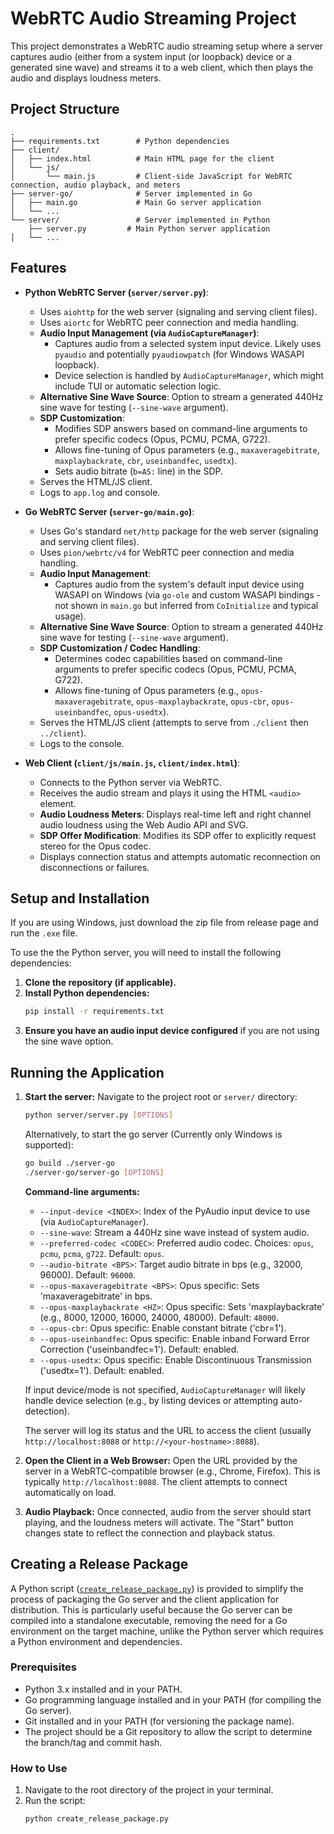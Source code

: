 # WebRTC Audio Streaming Project

This project demonstrates a WebRTC audio streaming setup where a server captures audio (either from a system input (or loopback) device or a generated sine wave) and streams it to a web client, which then plays the audio and displays loudness meters.

## Project Structure

```
.
├── requirements.txt        # Python dependencies
├── client/
│   ├── index.html          # Main HTML page for the client
│   └── js/
│       └── main.js         # Client-side JavaScript for WebRTC connection, audio playback, and meters
├── server-go/              # Server implemented in Go
│   ├── main.go             # Main Go server application
│   └── ...
└── server/                 # Server implemented in Python
    ├── server.py         # Main Python server application
│   └── ...

```

## Features

-   **Python WebRTC Server (`server/server.py`)**:
    -   Uses `aiohttp` for the web server (signaling and serving client files).
    -   Uses `aiortc` for WebRTC peer connection and media handling.
    -   **Audio Input Management (via `AudioCaptureManager`)**:
        -   Captures audio from a selected system input device. Likely uses `pyaudio` and potentially `pyaudiowpatch` (for Windows WASAPI loopback).
        -   Device selection is handled by `AudioCaptureManager`, which might include TUI or automatic selection logic.
    -   **Alternative Sine Wave Source**: Option to stream a generated 440Hz sine wave for testing (`--sine-wave` argument).
    -   **SDP Customization**:
        -   Modifies SDP answers based on command-line arguments to prefer specific codecs (Opus, PCMU, PCMA, G722).
        -   Allows fine-tuning of Opus parameters (e.g., `maxaveragebitrate`, `maxplaybackrate`, `cbr`, `useinbandfec`, `usedtx`).
        -   Sets audio bitrate (`b=AS:` line) in the SDP.
    -   Serves the HTML/JS client.
    -   Logs to `app.log` and console.

-   **Go WebRTC Server (`server-go/main.go`)**:
    -   Uses Go's standard `net/http` package for the web server (signaling and serving client files).
    -   Uses `pion/webrtc/v4` for WebRTC peer connection and media handling.
    -   **Audio Input Management**:
        -   Captures audio from the system's default input device using WASAPI on Windows (via `go-ole` and custom WASAPI bindings - not shown in `main.go` but inferred from `CoInitialize` and typical usage).
    -   **Alternative Sine Wave Source**: Option to stream a generated 440Hz sine wave for testing (`--sine-wave` argument).
    -   **SDP Customization / Codec Handling**:
        -   Determines codec capabilities based on command-line arguments to prefer specific codecs (Opus, PCMU, PCMA, G722).
        -   Allows fine-tuning of Opus parameters (e.g., `opus-maxaveragebitrate`, `opus-maxplaybackrate`, `opus-cbr`, `opus-useinbandfec`, `opus-usedtx`).
    -   Serves the HTML/JS client (attempts to serve from `./client` then `../client`).
    -   Logs to the console.

-   **Web Client (`client/js/main.js`, `client/index.html`)**:
    -   Connects to the Python server via WebRTC.
    -   Receives the audio stream and plays it using the HTML `<audio>` element.
    -   **Audio Loudness Meters**: Displays real-time left and right channel audio loudness using the Web Audio API and SVG.
    -   **SDP Offer Modification**: Modifies its SDP offer to explicitly request stereo for the Opus codec.
    -   Displays connection status and attempts automatic reconnection on disconnections or failures.

## Setup and Installation

If you are using Windows, just download the zip file from release page and run the `.exe` file.

To use the the Python server, you will need to install the following dependencies:

1.  **Clone the repository (if applicable).**
2.  **Install Python dependencies:**
    ```bash
    pip install -r requirements.txt
    ```
3.  **Ensure you have an audio input device configured** if you are not using the sine wave option.

## Running the Application

1.  **Start the server:**
    Navigate to the project root or `server/` directory:
    ```bash
    python server/server.py [OPTIONS]
    ```

    Alternatively, to start the go server (Currently only Windows is supported):
    ```bash
    go build ./server-go
    ./server-go/server-go [OPTIONS]
    ```   

    **Command-line arguments:**
    *   `--input-device <INDEX>`: Index of the PyAudio input device to use (via `AudioCaptureManager`).
    *   `--sine-wave`: Stream a 440Hz sine wave instead of system audio.
    *   `--preferred-codec <CODEC>`: Preferred audio codec. Choices: `opus`, `pcmu`, `pcma`, `g722`. Default: `opus`.
    *   `--audio-bitrate <BPS>`: Target audio bitrate in bps (e.g., 32000, 96000). Default: `96000`.
    *   `--opus-maxaveragebitrate <BPS>`: Opus specific: Sets 'maxaveragebitrate' in bps.
    *   `--opus-maxplaybackrate <HZ>`: Opus specific: Sets 'maxplaybackrate' (e.g., 8000, 12000, 16000, 24000, 48000). Default: `48000`.
    *   `--opus-cbr`: Opus specific: Enable constant bitrate ('cbr=1').
    *   `--opus-useinbandfec`: Opus specific: Enable inband Forward Error Correction ('useinbandfec=1'). Default: enabled.
    *   `--opus-usedtx`: Opus specific: Enable Discontinuous Transmission ('usedtx=1'). Default: enabled.

    If input device/mode is not specified, `AudioCaptureManager` will likely handle device selection (e.g., by listing devices or attempting auto-detection).

    The server will log its status and the URL to access the client (usually `http://localhost:8088` or `http://<your-hostname>:8088`).

2.  **Open the Client in a Web Browser:**
    Open the URL provided by the server in a WebRTC-compatible browser (e.g., Chrome, Firefox). This is typically `http://localhost:8088`. The client attempts to connect automatically on load.

3.  **Audio Playback:**
    Once connected, audio from the server should start playing, and the loudness meters will activate. The "Start" button changes state to reflect the connection and playback status.

## Creating a Release Package

A Python script ([`create_release_package.py`](create_release_package.py:1)) is provided to simplify the process of packaging the Go server and the client application for distribution. This is particularly useful because the Go server can be compiled into a standalone executable, removing the need for a Go environment on the target machine, unlike the Python server which requires a Python environment and dependencies.

### Prerequisites

-   Python 3.x installed and in your PATH.
-   Go programming language installed and in your PATH (for compiling the Go server).
-   Git installed and in your PATH (for versioning the package name).
-   The project should be a Git repository to allow the script to determine the branch/tag and commit hash.

### How to Use

1.  Navigate to the root directory of the project in your terminal.
2.  Run the script:
    ```bash
    python create_release_package.py
    ```

